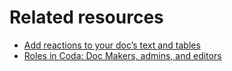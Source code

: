 Related resources
=================


* [Add reactions to your doc’s text and tables](https://help.coda.io/en/articles/4919307-add-reactions-to-your-doc-s-text-and-tables)
* [Roles in Coda: Doc Makers, admins, and editors](https://help.coda.io/en/articles/3388781-roles-in-coda-doc-makers-admins-and-editors)